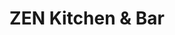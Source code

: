 ---
layout: place
title: "ZEN Kitchen & Bar"
permalink: /florida/new-port-richey/zen-kitchen-bar.html
stateAbbr: FL
stateName: Florida
cityName: New Port Richey
seo:
  name: "ZEN Kitchen & Bar"
  type: Restaurant
  links: https://zenkitchenandbar.com/?utm_source=google
description: "ZEN Kitchen & Bar serves delicious sushi in New Port Richey, Florida. Try fresh Japanese dishes for a great dining experience. "
place_id: ChIJefpAhamRwogRI8Q5oz4h33Y
photos:
  - name: >-
      places/ChIJefpAhamRwogRI8Q5oz4h33Y/photos/AeeoHcJ3X-pwUqZT7HLp-gdwISmHVJW_qu0uCOayHT7Q40JwZdz1S47jIWw0ycV67Ct40dphNlR8EIbCYmgnXvbWzXSPdqNs_dot-2REwT9JlsMgBRU5OpdHiM940func3upwgjL9R6qt5EGWEFMGsLzx0nB3gvQ5_QCHX3y3H5bh4QRM-8MthW9RbZuIRn9Adp_XlcOs4WDg1hjJL6rSIu-7vYgw0FTmoAQ8wc4hjJFa7hgOgq6snGKRSZp1E9LnmvjkoaUcRP8OMZijMyplhLWL4ou659CGnf0tQRd5vpJdsEAaQ
    widthPx: 4032
    heightPx: 3024
    authorAttributions:
      - displayName: ZEN Kitchen & Bar
        uri: https://maps.google.com/maps/contrib/101020076309949374611
        photoUri: >-
          https://lh3.googleusercontent.com/a-/ALV-UjWhA5J2VbT_d6nVVC715zFd2ebvcibA-B6BdEHsV58PtYRMSsk=s100-p-k-no-mo
    flagContentUri: >-
      https://www.google.com/local/imagery/report/?cb_client=maps_api_places.places_api&image_key=!1e10!2sAF1QipOc07V-xVsGl-AEg8T9dOlrE9ERMk0jtKvCPVlN&hl=en-US
    googleMapsUri: >-
      https://www.google.com/maps/place//data=!3m4!1e2!3m2!1sAF1QipOc07V-xVsGl-AEg8T9dOlrE9ERMk0jtKvCPVlN!2e10!4m2!3m1!1s0x88c291a98540fa79:0x76df213ea339c423
  - name: >-
      places/ChIJefpAhamRwogRI8Q5oz4h33Y/photos/AeeoHcKkUlRFn5JD3KUs22qeqRBbIpr2rjX6njIG_ElPznne5dDkcrnYFkVxIUkkiMUDbU-93DQXGpQS1f1DO29T8n1zt-NTc0zQ30Ix6FuSOtBGy8XCGKwDPZBV3CiuLi7Z0bg1OmswyNeKBwdw1-mmbi6teWxxoMviNwkpEKRuJ3PcXLGHnpliXwtuRenu6JPC1_ATql0QslHjoXYEGA8SWtN4e6l37rn0EGk7T0btgDF7HLJlTVLUgalPMRu5KYsw2AFd49Gy2c5ahZ7_Ag17VZSjPlsaT5ETAxG5DxI4QWXhlA
    widthPx: 3202
    heightPx: 4800
    authorAttributions:
      - displayName: ZEN Kitchen & Bar
        uri: https://maps.google.com/maps/contrib/101020076309949374611
        photoUri: >-
          https://lh3.googleusercontent.com/a-/ALV-UjWhA5J2VbT_d6nVVC715zFd2ebvcibA-B6BdEHsV58PtYRMSsk=s100-p-k-no-mo
    flagContentUri: >-
      https://www.google.com/local/imagery/report/?cb_client=maps_api_places.places_api&image_key=!1e10!2sAF1QipOnyk3igU-COtjjLHwdPrjjjbX6UcQmQ_ygQvQE&hl=en-US
    googleMapsUri: >-
      https://www.google.com/maps/place//data=!3m4!1e2!3m2!1sAF1QipOnyk3igU-COtjjLHwdPrjjjbX6UcQmQ_ygQvQE!2e10!4m2!3m1!1s0x88c291a98540fa79:0x76df213ea339c423
  - name: >-
      places/ChIJefpAhamRwogRI8Q5oz4h33Y/photos/AeeoHcLOVLaYDNL7W4nki_OftJL9lW3Ospyy73B-JuT6Cc7IDlQEDc7S_olY5mPCQwFAhn2Q4icy4RoMI_BICuRHZ7DiWajxmPqf366vETnJHKQZE1Rlp9eQkM48Hk7kl6ub4EAjzSW3YFM6qqG9F4D33AmjcnL6_O7rEp6CL9bcasL97Ko1fxh3G-ZpSjJ6QOFeEMtS0A1mSCKeSv04uIAhbYKMaTt2J6AAv8eFzmO8QxXwc0EWX7hOuQDAbaMlxVWoWwHKVu3Y95bizkOZu5QFumNB-Pb6xRyKwOtCnqeqcIZeNYt6Trb40nbKmqV29FlAVnkWhZOusOhYYvMjwmr0ikqpovhu3vN6Z84WqPqv_JocUyj_TE7nMbTMQmXDe3ytfYkHaAzEM9_OYtoYxvZINQll092IuceHm8E_INMNgSBf8G4
    widthPx: 4000
    heightPx: 2252
    authorAttributions:
      - displayName: Jake k
        uri: https://maps.google.com/maps/contrib/117343044742831810046
        photoUri: >-
          https://lh3.googleusercontent.com/a-/ALV-UjVXKQ7FW7UVZgP_oBeTTUreywp9NUUPIRne9oKYUPTBG139I0AC4Q=s100-p-k-no-mo
    flagContentUri: >-
      https://www.google.com/local/imagery/report/?cb_client=maps_api_places.places_api&image_key=!1e10!2sCIHM0ogKEICAgMDIi5C_9gE&hl=en-US
    googleMapsUri: >-
      https://www.google.com/maps/place//data=!3m4!1e2!3m2!1sCIHM0ogKEICAgMDIi5C_9gE!2e10!4m2!3m1!1s0x88c291a98540fa79:0x76df213ea339c423
  - name: >-
      places/ChIJefpAhamRwogRI8Q5oz4h33Y/photos/AeeoHcLvrOjAmDx4SFmzLW7qG1-futNsNycImQ9UMlJwQtoqQmaGNUJvnBoAhOuPhJyIv2G8Naoefk9GaYOQm48Rs1hLXiuELL9HEcMRIlZDoUurkSAzOUrSy3l3HoZyaHJmSLL34hewEsAg_q4xwKPQLEaTMtzkPxs3AS2OfTvSeBsLNFgfhwpAbCzdHjABeyUXdzADch27F801UvNMVoIS7lw6zfE4tN18CNzwESVCZ4JHNpcIsS3q8qXVlMwzpyKDEXYvElGQRdPUV9DTfQBvvGPtOT9a9FWch3cAcEjVCOv30A
    widthPx: 3202
    heightPx: 4800
    authorAttributions:
      - displayName: ZEN Kitchen & Bar
        uri: https://maps.google.com/maps/contrib/101020076309949374611
        photoUri: >-
          https://lh3.googleusercontent.com/a-/ALV-UjWhA5J2VbT_d6nVVC715zFd2ebvcibA-B6BdEHsV58PtYRMSsk=s100-p-k-no-mo
    flagContentUri: >-
      https://www.google.com/local/imagery/report/?cb_client=maps_api_places.places_api&image_key=!1e10!2sAF1QipP6hBtnvaPN_suybYcWU2JwcM5s0qdd7pgQLYer&hl=en-US
    googleMapsUri: >-
      https://www.google.com/maps/place//data=!3m4!1e2!3m2!1sAF1QipP6hBtnvaPN_suybYcWU2JwcM5s0qdd7pgQLYer!2e10!4m2!3m1!1s0x88c291a98540fa79:0x76df213ea339c423
  - name: >-
      places/ChIJefpAhamRwogRI8Q5oz4h33Y/photos/AeeoHcKmN4Or-3V8daLWifsaUgnZh9YX-yhEObGDJfWXpYryhFgm2aCIiVBQc1n543IJBcuO8WsbweDkVtrCeN7zhIFcvdX_BqMS92F25OI1JKiMmxfgYeV8VGWB2FI83H0Sacvpe0Kr8P1TyBQ6jhDRmmwqjnjZiVOUf75bV_hdC9fF9RYreMzjPmkm3XadnxaGVY_BKimruYsRlDv0atlCQqy8IGM08hBIu79HXdiWfE4UykcrJR6_9G32WC1nq4FYd5e7f1aBskUIgN8dM2at86MzLflHA2BYMrqIAhiPJfTHM-5nzI_aVVyermd47_uTwpFLZxGt3EgApTtj9Y5Xf4DJ3jWTN_G6RyUes_lwN0LzeI9J163cJjSQ902CuWMZT3XFt0LMLhflldQANS98tA5FMaUi9Z6Mi5lRdJI3U17Ke71M
    widthPx: 3000
    heightPx: 4000
    authorAttributions:
      - displayName: Lianet Rosales
        uri: https://maps.google.com/maps/contrib/113072345325484250647
        photoUri: >-
          https://lh3.googleusercontent.com/a-/ALV-UjUWyF9Ronp2VB-9rVhPbhpckvxiP_g5kBj5ihGFvFHCoZewcukyBQ=s100-p-k-no-mo
    flagContentUri: >-
      https://www.google.com/local/imagery/report/?cb_client=maps_api_places.places_api&image_key=!1e10!2sCIHM0ogKEICAgMCoq-alvQE&hl=en-US
    googleMapsUri: >-
      https://www.google.com/maps/place//data=!3m4!1e2!3m2!1sCIHM0ogKEICAgMCoq-alvQE!2e10!4m2!3m1!1s0x88c291a98540fa79:0x76df213ea339c423
  - name: >-
      places/ChIJefpAhamRwogRI8Q5oz4h33Y/photos/AeeoHcKoiUVCtMFH4Mla7FWWn1nWQ_va1N5hyCRpwAcQVGEoMXisTBzTwJivckFVpMUpqiunPUw59UXJqm5q_Rg45Vg-zDhKAJP7OzyDOahSFfWCyuNszex0FYfDDcBrDLRP_4VBjPLaEQHWtqdcwiQ7hQZaVBrr18tsRokvx-vijT5ir5tQbxb46av_FYMVZJldXn4KFjHVRDWy8zorY4sjoGoTeeiR9T-ElsiEmlYWBwD-s_UUnM-94xDYpFG9zA62j5FkfGd1BZFLR0Mo8P1fIvbCJ20l7xre5I1aWOl3Yuau0ZHszer0LNf998box-nKmHC4T-9U9ynqOw0HTjBG-J3SpLfUdAyfTt-okNB8ltc7EY9_643bfBCKrqwLm5Fz3wvwjbF46n6Fe1hhKaFi5yB7IgCnK2V3mwfMDyXK63NpRQ
    widthPx: 3024
    heightPx: 4032
    authorAttributions:
      - displayName: Disney love Anime
        uri: https://maps.google.com/maps/contrib/101451060263332659601
        photoUri: >-
          https://lh3.googleusercontent.com/a-/ALV-UjXzuVtBoiGSp5JZqMnm1FGnTc9x9Iv1LpJi74X3IGe0ys0pgpxj=s100-p-k-no-mo
    flagContentUri: >-
      https://www.google.com/local/imagery/report/?cb_client=maps_api_places.places_api&image_key=!1e10!2sCIHM0ogKEICAgICHtobfRA&hl=en-US
    googleMapsUri: >-
      https://www.google.com/maps/place//data=!3m4!1e2!3m2!1sCIHM0ogKEICAgICHtobfRA!2e10!4m2!3m1!1s0x88c291a98540fa79:0x76df213ea339c423
  - name: >-
      places/ChIJefpAhamRwogRI8Q5oz4h33Y/photos/AeeoHcIpTUNJEYpn56V6t0CeRPvE51dGF2wEb1i3lg96Xn2igB1m-dTnPL9i4og_pfR782eE_0Y68EOVK2PJOfFDDfTt3rVFveJ1fHMv7Pmm8xK7N2j--vz0giG2DW20OAnxE-BUdn8ZXKI12NR00llN0azdcnt0044VmCqDYIyc4copUPlMwvbtUnUYIbFuPJqf9b5-P-kgM9_e9JGt-0GLXJfM8vzShUeIHXojCxYOFndfWDg_V9Yt_hchKTKeImNp8A5jvQtEZL_doDZiGjZ4J7T48jTYXwBE6auzuPyC0IjyJd2CJ1ur_0WHf8DkWmTjMkhZphVXPWBS8o5AjnXZK2_KJVjsHvEOGZD1egUQ_hZhmnblnZp52OXAHan9sgLIn4u6DoZeUkz_uBu9eP6SHzkfleAtR6ZaVjYsxsQEgZAXsg
    widthPx: 4000
    heightPx: 3000
    authorAttributions:
      - displayName: Amish Patel
        uri: https://maps.google.com/maps/contrib/118044985098149826758
        photoUri: >-
          https://lh3.googleusercontent.com/a/ACg8ocJwLZx-mOVXe3qbkkkFOBmqLqaslvE1-tbaoCAHCOs5AwX6WQ=s100-p-k-no-mo
    flagContentUri: >-
      https://www.google.com/local/imagery/report/?cb_client=maps_api_places.places_api&image_key=!1e10!2sCIHM0ogKEICAgMDQ9fW_Kg&hl=en-US
    googleMapsUri: >-
      https://www.google.com/maps/place//data=!3m4!1e2!3m2!1sCIHM0ogKEICAgMDQ9fW_Kg!2e10!4m2!3m1!1s0x88c291a98540fa79:0x76df213ea339c423
  - name: >-
      places/ChIJefpAhamRwogRI8Q5oz4h33Y/photos/AeeoHcJRtps_gyNOUCYttQEsM-59ctKCs5RnwIZH18Nk0uDQ5l_S9EFXxG5zG9UAKWIkf2Cchk7jPGoVnsNOjPlqHBkrYLCzsjoOcILxD6D06LEELu5u4KXkhsIQSukicDEGpMzVQ0BWYq-wjOY19eAtU-F8hWWiJsCsRCGAcO9-M_FbXo-bZCn-9Ywtkl_z1reAvgdloMRJ3uCgRqRWKifEcKveUeeqatfjvbfo4jyprQJmsdVpI38dI0J2__HWLN_1dioVUO6a2s2p0buWY111B-ce_4wdm3XOygcQkKcic_tdXb2Wp8HpgijznD2lg7zKFHC4tOOognZUdpUN9yrjtfLez3vtf9QUe2blDsOh62JsuY7QkZP_ewFxyRjRO8egc4xSuTQv65N7Dox83fjC9C-uZeuYVMOtIqa3thDkyHdrtr8
    widthPx: 4000
    heightPx: 3000
    authorAttributions:
      - displayName: Pasco Resident
        uri: https://maps.google.com/maps/contrib/114946807531668043590
        photoUri: >-
          https://lh3.googleusercontent.com/a/ACg8ocJiNsKqHRWn1pGQ_9R3vHSI2v9N5gE8VxvknsT9dr1oXbMMbKs=s100-p-k-no-mo
    flagContentUri: >-
      https://www.google.com/local/imagery/report/?cb_client=maps_api_places.places_api&image_key=!1e10!2sCIHM0ogKEICAgICj-bOr9AE&hl=en-US
    googleMapsUri: >-
      https://www.google.com/maps/place//data=!3m4!1e2!3m2!1sCIHM0ogKEICAgICj-bOr9AE!2e10!4m2!3m1!1s0x88c291a98540fa79:0x76df213ea339c423
  - name: >-
      places/ChIJefpAhamRwogRI8Q5oz4h33Y/photos/AeeoHcIH7AxySC14QluT9PARSSGOj0n9lXGGYciXTA4f8DNwKdFUSjvC0iOGu_chORj9z7F2FmExofOISE14fIlB2TtDnuXYWoKA44titubruI4xixLYk_0EcVutFXPW4rKGI14lDAsyFitTOzKs3GoEtPlTQVbg9a5G3vBh9cO6J8qUl0ExoeJSvac8fHz68EYDdWRaMixlaKEQb-1TIygf1geqoLL-_LmuXFmGVNdvZwAZ4tvr5QaCG97Lr7leTDu1DptM-nYXkd4MWWvnxlrD66zby0NzFRKlLrSrOYu02CunQGYsIaK0MdiXQBAy_WKYaLoXzPn6QT1QknIH3OPsI6LGhT_0ymETS_flGVM9sc0Tv86yB0io7BV1jDs9uxL7ohwqSK3cOs4EYkzwYvL-XGYFtP5DCJLPzogAhgQSqzZRldCi
    widthPx: 3468
    heightPx: 4624
    authorAttributions:
      - displayName: Jeanne Rogers
        uri: https://maps.google.com/maps/contrib/117800035064303513445
        photoUri: >-
          https://lh3.googleusercontent.com/a-/ALV-UjV7yEJX-ImTguqILxxlMCjqzKc6x4KC1dNZxpWfiLrQzWe8PaNYYg=s100-p-k-no-mo
    flagContentUri: >-
      https://www.google.com/local/imagery/report/?cb_client=maps_api_places.places_api&image_key=!1e10!2sCIHM0ogKEICAgICj3Zuf3QE&hl=en-US
    googleMapsUri: >-
      https://www.google.com/maps/place//data=!3m4!1e2!3m2!1sCIHM0ogKEICAgICj3Zuf3QE!2e10!4m2!3m1!1s0x88c291a98540fa79:0x76df213ea339c423
  - name: >-
      places/ChIJefpAhamRwogRI8Q5oz4h33Y/photos/AeeoHcIc9tGKaBQVyvc6HBjBWIKSTKA5VScyguspAhAtVsfNxBSu-WaVohN2wv_hVnsvx9KKf40rO66BsAyhucuVt6kHTxIBgvsGVnYlwKRSghOLc7-Qin4qAHXphV01AsQ8s940HaxH-SBb0yocQP-c-EIitQDX3H9uheIq8R3-scusMFZ24Nb5aLq82_kxLvHyfTyeuw39aZTIzQQHZJ1dKX7omv-m6NPpU0W2_HU2VvtM1njWCBbFTWJdUaFWuvgXUdT3HwBZdZBa0sxzaXoQ4rHNWuFo5Rj0yppTO19qiMvbn4GRGDDm5lRge9oQTwZHdFtxTAPct5HL-FnO9g_KCxKG6v9ktEOZ0kcbP8gcy-0E9gBYAfVdRpcB2FP_vTOLUb2fLzq5y6y88qIORoUAKnEA6aeVMpAW9y8LsFu7ribeNQ
    widthPx: 3021
    heightPx: 3021
    authorAttributions:
      - displayName: Wendy Edwards
        uri: https://maps.google.com/maps/contrib/113774828591974065720
        photoUri: >-
          https://lh3.googleusercontent.com/a-/ALV-UjV4Cr6lxMpGkt_EC7MOrsK-GZo0xSfgP2Xv4ohFTJGLBL8XZhu-=s100-p-k-no-mo
    flagContentUri: >-
      https://www.google.com/local/imagery/report/?cb_client=maps_api_places.places_api&image_key=!1e10!2sCIHM0ogKEICAgICT1NHZJQ&hl=en-US
    googleMapsUri: >-
      https://www.google.com/maps/place//data=!3m4!1e2!3m2!1sCIHM0ogKEICAgICT1NHZJQ!2e10!4m2!3m1!1s0x88c291a98540fa79:0x76df213ea339c423
address: 6229 Grand Blvd, New Port Richey, FL 34652, USA
street: 6229 Grand Blvd
city: New Port Richey
state: FL
zip: '34652'
country: USA
neighborhood: null
latitude: '28.249249'
longitude: '-82.719768'
accessibility_options:
  wheelchairAccessibleParking: true
  wheelchairAccessibleEntrance: true
  wheelchairAccessibleRestroom: true
  wheelchairAccessibleSeating: true
business_status: OPERATIONAL
name: ZEN Kitchen & Bar
google_maps_links:
  directionsUri: >-
    https://www.google.com/maps/dir//''/data=!4m7!4m6!1m1!4e2!1m2!1m1!1s0x88c291a98540fa79:0x76df213ea339c423!3e0
  placeUri: https://maps.google.com/?cid=8565601569192133667
  writeAReviewUri: >-
    https://www.google.com/maps/place//data=!4m3!3m2!1s0x88c291a98540fa79:0x76df213ea339c423!12e1
  reviewsUri: >-
    https://www.google.com/maps/place//data=!4m4!3m3!1s0x88c291a98540fa79:0x76df213ea339c423!9m1!1b1
  photosUri: >-
    https://www.google.com/maps/place//data=!4m3!3m2!1s0x88c291a98540fa79:0x76df213ea339c423!10e5
primary_type: Asian Restaurant
opening_hours:
  regular:
    - 'Monday: 11:30 AM – 3:00 PM, 4:00 – 9:00 PM'
    - 'Tuesday: 11:30 AM – 3:00 PM, 4:00 – 9:00 PM'
    - 'Wednesday: 11:30 AM – 3:00 PM, 4:00 – 9:00 PM'
    - 'Thursday: 11:30 AM – 3:00 PM, 4:00 – 9:30 PM'
    - 'Friday: 11:30 AM – 3:00 PM, 4:00 – 11:00 PM'
    - 'Saturday: 11:30 AM – 3:00 PM, 4:00 – 11:00 PM'
    - 'Sunday: Closed'
  current:
    - 'Monday: 11:30 AM – 3:00 PM, 4:00 – 9:00 PM'
    - 'Tuesday: 11:30 AM – 3:00 PM, 4:00 – 9:00 PM'
    - 'Wednesday: 11:30 AM – 3:00 PM, 4:00 – 9:00 PM'
    - 'Thursday: 11:30 AM – 3:00 PM, 4:00 – 9:30 PM'
    - 'Friday: 11:30 AM – 3:00 PM, 4:00 – 11:00 PM'
    - 'Saturday: 11:30 AM – 3:00 PM, 4:00 – 11:00 PM'
    - 'Sunday: Closed'
secondary_opening_hours:
  regular:
    weekdayDescriptions: null
    type: null
  current:
    weekdayDescriptions: null
    type: null
phone: (727) 888-1936
price_level: PRICE_LEVEL_MODERATE
price_range: null
rating: '4.6'
rating_count: 0
website: https://zenkitchenandbar.com/?utm_source=google
reviews: null
parking_options: null
payment_options: null
allow_dogs: null
curbside_pickup: null
delivery: null
dine_in: null
good_for_children: null
good_for_groups: null
good_for_sports: null
live_music: null
menu_for_children: null
outdoor_seating: null
reservable: null
restroom: null
serves_beer: null
serves_breakfast: null
serves_brunch: null
serves_cocktails: null
serves_coffee: null
serves_dinner: null
serves_dessert: null
serves_lunch: null
serves_vegetarian_food: null
serves_wine: null
takeout: null
update_category: essentials
summary: null

---